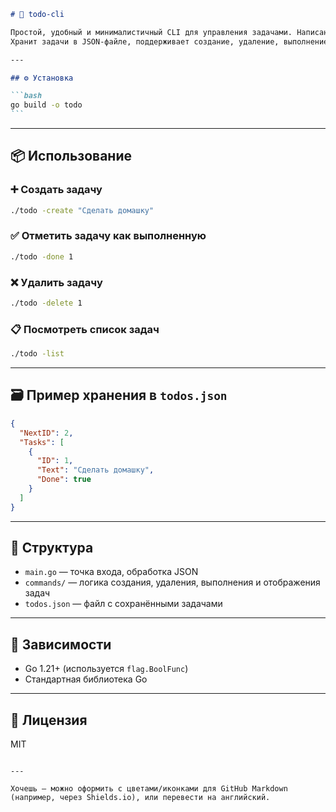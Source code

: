 ````markdown
# 📝 todo-cli

Простой, удобный и минималистичный CLI для управления задачами. Написан на Go.  
Хранит задачи в JSON-файле, поддерживает создание, удаление, выполнение и просмотр.

---

## ⚙️ Установка

```bash
go build -o todo
```
````

---

## 📦 Использование

### ➕ Создать задачу

```bash
./todo -create "Сделать домашку"
```

### ✅ Отметить задачу как выполненную

```bash
./todo -done 1
```

### ❌ Удалить задачу

```bash
./todo -delete 1
```

### 📋 Посмотреть список задач

```bash
./todo -list
```

---

## 🗃 Пример хранения в `todos.json`

```json
{
  "NextID": 2,
  "Tasks": [
    {
      "ID": 1,
      "Text": "Сделать домашку",
      "Done": true
    }
  ]
}
```

---

## 📁 Структура

- `main.go` — точка входа, обработка JSON
- `commands/` — логика создания, удаления, выполнения и отображения задач
- `todos.json` — файл с сохранёнными задачами

---

## 📌 Зависимости

- Go 1.21+ (используется `flag.BoolFunc`)
- Стандартная библиотека Go

---

## 🧼 Лицензия

MIT

```

---

Хочешь — можно оформить с цветами/иконками для GitHub Markdown (например, через Shields.io), или перевести на английский.
```
